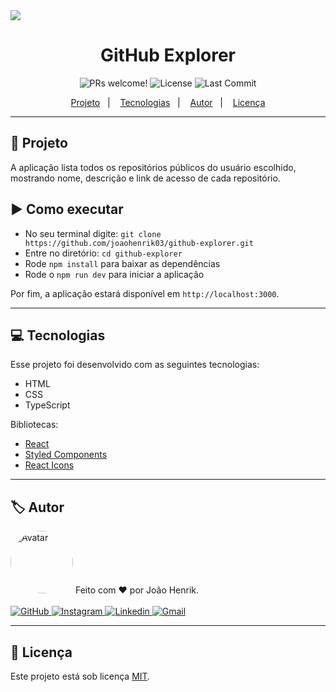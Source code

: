 <img src="https://user-images.githubusercontent.com/84729916/177205705-792ae6a3-7a24-4443-ab11-c902f2535806.png">

<h1 align="center">
  GitHub Explorer
</h1>

<p align="center">
  <img src="https://img.shields.io/static/v1?label=PRs&message=welcome&color=49AA26&labelColor=000000" alt="PRs welcome!">
  <img src="https://img.shields.io/badge/license-MIT-blue" alt="License">
  <img src="https://img.shields.io/github/last-commit/joaohenrik03/github-explorer" alt="Last Commit">
</p>

<p align="center">
  <a href="#rocket-projeto">Projeto</a>&nbsp;&nbsp;&nbsp;|&nbsp;&nbsp;&nbsp;
  <a href="#computer-tecnologias">Tecnologias</a>&nbsp;&nbsp;&nbsp;|&nbsp;&nbsp;&nbsp;
  <a href="#label-autor">Autor</a>&nbsp;&nbsp;&nbsp;|&nbsp;&nbsp;&nbsp;
  <a href="#memo-licença">Licença</a>
</p>

<hr>

## :rocket: Projeto

A aplicação lista todos os repositórios públicos do usuário escolhido, mostrando nome, descrição e link de acesso de cada repositório.

## :arrow_forward: Como executar

- No seu terminal digite: `git clone https://github.com/joaohenrik03/github-explorer.git`
- Entre no diretório: `cd github-explorer`
- Rode `npm install` para baixar as dependências
- Rode o `npm run dev` para iniciar a aplicação

Por fim, a aplicação estará disponível em `http://localhost:3000`.

<hr>

## :computer: Tecnologias

Esse projeto foi desenvolvido com as seguintes tecnologias:

- HTML
- CSS
- TypeScript

Bibliotecas:

- [React](https://pt-br.reactjs.org/)
- [Styled Components](https://styled-components.com/)
- [React Icons](https://react-icons.github.io/react-icons)

<hr>

## :label: Autor

<img style="border-radius: 50%;" src="https://avatars.githubusercontent.com/u/84729916?v=4" width="100px;" alt="Avatar">
Feito com ❤️ por João Henrik.
<br/>
<br/>
<a href="https://github.com/joaohenrik03" target="_blank">
  <img src="https://img.shields.io/badge/github-%23121011.svg?style=for-the-badge&logo=github&logoColor=white" alt="GitHub">
</a>
<a href="https://www.instagram.com/_joaohenrik/" target="_blank">
  <img src="https://img.shields.io/badge/Instagram-%23E4405F.svg?style=for-the-badge&logo=Instagram&logoColor=white" alt="Instagram">
</a>
<a href="https://www.linkedin.com/in/jo%C3%A3o-henrik-signori-zilch-137a6222b/" target="_blank">
  <img src="https://img.shields.io/badge/linkedin-%230077B5.svg?style=for-the-badge&logo=linkedin&logoColor=white" alt="Linkedin">
</a>  
<a href="mailto:jh.signori@gmail.com" target="_blank">
  <img src="https://img.shields.io/badge/-Gmail-%23333?style=for-the-badge&logo=gmail&logoColor=white" alt="Gmail">
</a>

<hr>

## :memo: Licença

Este projeto está sob licença [MIT](./LICENSE).


